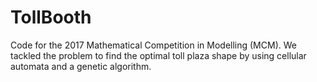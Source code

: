 # TollBooth

Code for the 2017 Mathematical Competition in Modelling (MCM). We tackled the problem to find the optimal toll plaza shape
by using cellular automata and a genetic algorithm.
